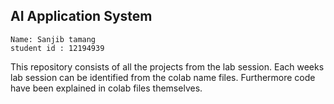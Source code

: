 ## AI Application System

```
Name: Sanjib tamang
student id : 12194939
```

This repository consists of all the projects from the lab session. Each weeks lab session can be identified from the colab name files. Furthermore code have been explained in colab files themselves.
